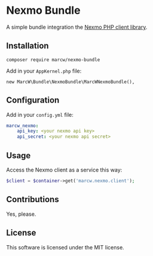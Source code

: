 # Nexmo Bundle

A simple bundle integration the [Nexmo PHP client library](https://github.com/Nexmo/nexmo-php/).

## Installation

`composer require marcw/nexmo-bundle`

Add in your `AppKernel.php` file:

`new MarcW\Bundle\NexmoBundle\MarcWNexmoBundle(),`

## Configuration

Add in your `config.yml` file:

```yaml
marcw_nexmo:
    api_key: <your nexmo api key>
    api_secret: <your nexmo api secret>
```

## Usage

Access the Nexmo client as a service this way:

```php
$client = $container->get('marcw.nexmo.client');
```

## Contributions

Yes, please.

## License

This software is licensed under the MIT license.

